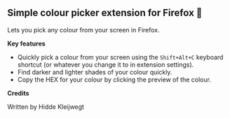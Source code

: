 **Simple colour picker extension for Firefox** 🦊
-
Lets you pick any colour from your screen in Firefox.

**Key features**
- Quickly pick a colour from your screen using the `Shift+Alt+C` keyboard shortcut (or whatever you change it to in extension settings).
- Find darker and lighter shades of your colour quickly.
- Copy the HEX for your colour by clicking the preview of the colour.

**Credits**

Written by Hidde Kleijwegt
